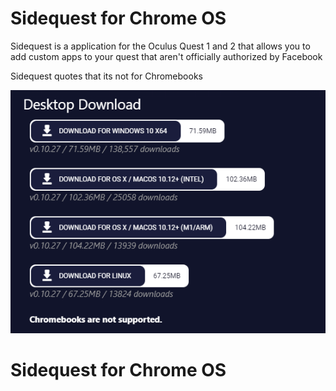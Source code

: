 <h1> Sidequest for Chrome OS </h1>
<p> Sidequest is a application for the Oculus Quest 1 and 2 that allows you to add custom apps to your quest that aren't officially authorized by Facebook </p>
<p> Sidequest quotes that its not for Chromebooks </p>
<img src="chromebook_notsupported.png" alt="Chromebook Not Supported Image">
<h1> Sidequest for Chrome OS </h1>
